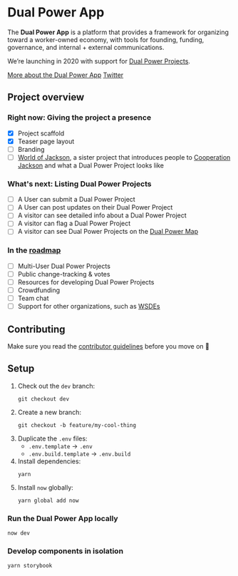# Dual Power App

The **Dual Power App** is a platform that provides a framework for organizing toward a worker-owned economy, with tools for founding, funding, governance, and internal + external communications.

We’re launching in 2020 with support for [Dual Power Projects](https://github.com/BSA-US/dual-power-app/wiki/Dual-power-project).

[More about the Dual Power App](https://github.com/BSA-US/dual-power-app/wiki/Dual-Power-App)
[Twitter](https://twitter.com/DualPowerApp)

## Project overview

### Right now: Giving the project a presence

- [x] Project scaffold
- [x] Teaser page layout
- [ ] Branding
- [ ] [World of Jackson](https://github.com/BSA-US/world-of-jackson), a sister project that introduces people to [Cooperation Jackson](https://github.com/BSA-US/dual-power-app/wiki/Cooperation-Jackson) and what a Dual Power Project looks like

### What's next: Listing Dual Power Projects

- [ ] A User can submit a Dual Power Project
- [ ] A User can post updates on their Dual Power Project
- [ ] A visitor can see detailed info about a Dual Power Project
- [ ] A visitor can flag a Dual Power Project
- [ ] A visitor can see Dual Power Projects on the [Dual Power Map](https://github.com/BSA-US/dual-power-app/wiki/Dual-Power-Map)

### In the [roadmap](https://github.com/BSA-US/dual-power-app/projects/6)

- [ ] Multi-User Dual Power Projects
- [ ] Public change-tracking & votes
- [ ] Resources for developing Dual Power Projects
- [ ] Crowdfunding
- [ ] Team chat
- [ ] Support for other organizations, such as [WSDEs](https://github.com/BSA-US/dual-power-app/wiki/Worker-self‐directed-enterprise)

## Contributing

Make sure you read the [contributor guidelines](https://github.com/BSA-US/dual-power-app/blob/master/CONTRIBUTING.md) before you move on :slightly_smiling_face:

## Setup

1. Check out the `dev` branch:
    ```
    git checkout dev
    ```
2. Create a new branch:
    ```
    git checkout -b feature/my-cool-thing
    ```
3. Duplicate the `.env` files:
    - `.env.template` → `.env`
    - `.env.build.template` → `.env.build`
4. Install dependencies:
    ```
    yarn
    ```
5. Install `now` globally:
    ```
    yarn global add now
    ```

### Run the Dual Power App locally

```
now dev
```

### Develop components in isolation

```
yarn storybook
```
